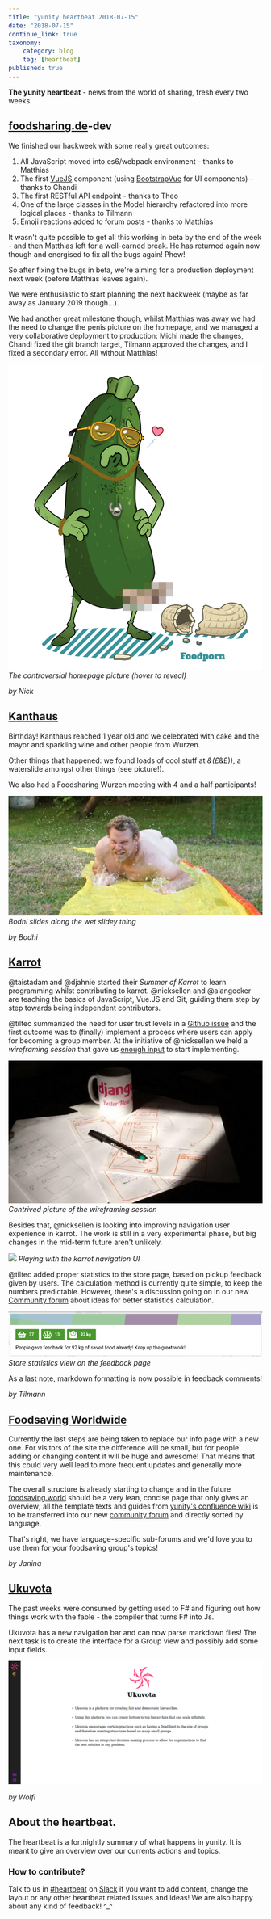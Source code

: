 ```yaml
---
title: "yunity heartbeat 2018-07-15"
date: "2018-07-15"
continue_link: true
taxonomy:
    category: blog
    tag: [heartbeat]
published: true
---
```


**The yunity heartbeat** - news from the world of sharing, fresh every two weeks.

## [foodsharing.de](https://foodsharing.de)-dev

We finished our hackweek with some really great outcomes:
1. All JavaScript moved into es6/webpack environment - thanks to Matthias
1. The first [VueJS](https://vuejs.org/) component (using [BootstrapVue](https://bootstrap-vue.js.org/) for UI components) - thanks to Chandi
1. The first RESTful API endpoint - thanks to Theo
1. One of the large classes in the Model hierarchy refactored into more logical places - thanks to Tilmann
1. Emoji reactions added to forum posts - thanks to Matthias

It wasn't quite possible to get all this working in beta by the end of the week - and then Matthias left for a well-earned break. He has returned again now though and energised to fix all the bugs again! Phew!

So after fixing the bugs in beta, we're aiming for a production deployment next week (before Matthias leaves again).

We were enthusiastic to start planning the next hackweek (maybe as far away as January 2019 though...).

We had another great milestone though, whilst Matthias was away we had the need to change the penis picture on the homepage, and we managed a very collaborative deployment to production: Michi made the changes, Chandi fixed the git branch target, Tilmann approved the changes, and I fixed a secondary error. All without Matthias!

![](pica_foodporn.png)
_The controversial homepage picture (hover to reveal)_

_by Nick_

## [Kanthaus](https://kanthaus.online)

Birthday! Kanthaus reached 1 year old and we celebrated with cake and the mayor and sparkling wine and other people from Wurzen.

Other things that happened: we found loads of cool stuff at *&(£*&£)), a waterslide amongst other things (see picture!).

We also had a Foodsharing Wurzen meeting with 4 and a half participants!

![](bodhis-bum.jpg)
_Bodhi slides along the wet slidey thing_

_by Bodhi_

## [Karrot](https://karrot.world)

@taistadam and @djahnie started their *Summer of Karrot* to learn programming whilst contributing to karrot. @nicksellen and @alangecker are teaching the basics of JavaScript, Vue.JS and Git, guiding them step by step towards being independent contributors.

@tiltec summarized the need for user trust levels in a [Github issue](https://github.com/yunity/karrot-frontend/issues/1062) and the first outcome was to (finally) implement a process where users can apply for becoming a group member. At the initiative of @nicksellen we held a _wireframing session_ that gave us [enough input](https://github.com/yunity/karrot-frontend/issues/894#issuecomment-404173085) to start implementing.

![](karrot-wireframes-bright.jpg)
_Contrived picture of the wireframing session_

Besides that, @nicksellen is looking into improving navigation user experience in karrot. The work is still in a very experimental phase, but big changes in the mid-term future aren't unlikely.

![](https://user-images.githubusercontent.com/31616/41812190-7f311414-7716-11e8-8263-3d6e6dedd107.png)
_Playing with the karrot navigation UI_

@tiltec added proper statistics to the store page, based on pickup feedback given by users. The calculation method is currently quite simple, to keep the numbers predictable. However, there's a discussion going on in our new [Community forum](https://community.foodsaving.world/t/statistics-about-the-amount-of-saved-food/85) about ideas for better statistics calculation.

![](karrot-statistics.png)
_Store statistics view on the feedback page_

As a last note, markdown formatting is now possible in feedback comments!

_by Tilmann_

## [Foodsaving Worldwide](https://foodsaving.world)

Currently the last steps are being taken to replace our info page with a new one. For visitors of the site the difference will be small, but for people adding or changing content it will be huge and awesome! That means that this could very well lead to more frequent updates and generally more maintenance.

The overall structure is already starting to change and in the future [foodsaving.world](https://foodsaving.world) should be a very lean, concise page that only gives an overview; all the template texts and guides from [yunity's confluence wiki](https://yunity.atlassian.net/wiki/spaces/FSINT/pages/50069535/Material+to+get+started) is to be transferred into our new [community forum](https://community.foodsaving.world) and directly sorted by language.

That's right, we have language-specific sub-forums and we'd love you to use them for your foodsaving group's topics!

_by Janina_

## [Ukuvota](https://gitlab.com/yunity/ukuvota)

The past weeks were consumed by getting used to F# and figuring out how things work with the fable - the compiler that turns F# into Js.

Ukuvota has a new navigation bar and can now parse markdown files! The next task is to create the interface for a Group view and possibly add some input fields.

![](ukuvota-progress.png)

_by Wolfi_

## About the heartbeat.
The heartbeat is a fortnightly summary of what happens in yunity. It is meant to give an overview over our currents actions and topics.

### How to contribute?
Talk to us in [#heartbeat](https://yunity.slack.com/messages/heartbeat/) on [Slack](https://slackin.yunity.org) if you want to add content, change the layout or any other heartbeat related issues and ideas! We are also happy about any kind of feedback! ^\_^
